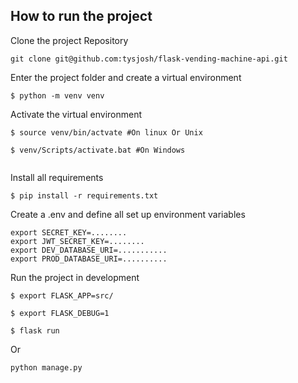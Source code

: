 ## How to run the project

Clone the project Repository
```
git clone git@github.com:tysjosh/flask-vending-machine-api.git

```

Enter the project folder and create a virtual environment
``` 
$ python -m venv venv 

```

Activate the virtual environment
``` 
$ source venv/bin/actvate #On linux Or Unix

$ venv/Scripts/activate.bat #On Windows 
 
```

Install all requirements

```
$ pip install -r requirements.txt
```

Create a .env and define all set up environment variables

```
export SECRET_KEY=........
export JWT_SECRET_KEY=........
export DEV_DATABASE_URI=...........
export PROD_DATABASE_URI=..........
```

Run the project in development
```
$ export FLASK_APP=src/

$ export FLASK_DEBUG=1

$ flask run

```
Or 
``` 
python manage.py
``` 

